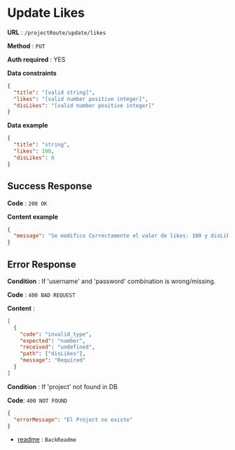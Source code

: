 # Update Likes

**URL** : `/projectRoute/update/likes`

**Method** : `PUT`

**Auth required** : YES

**Data constraints**

```json
{
  "title": "[valid string]",
  "likes": "[valid number positive integer]",
  "disLikes": "[valid number positive integer]"
}
```

**Data example**

```json
{
  "title": "string",
  "likes": 100,
  "disLikes": 0
}
```

## Success Response

**Code** : `200 OK`

**Content example**

```json
{
  "message": "Se modifico Correctamente el valor de likes: 100 y disLikes: 0"
}
```

## Error Response

**Condition** : If 'username' and 'password' combination is wrong/missing.

**Code** : `400 BAD REQUEST`

**Content** :

```json
[
  {
    "code": "invalid_type",
    "expected": "number",
    "received": "undefined",
    "path": ["disLikes"],
    "message": "Required"
  }
]
```

**Condition** : If 'project' not found in DB

**Code**: `400 NOT FOUND`

```json
{
  "errorMessage": "El Project no existe"
}
```

- [readme](../../readme.md) : `BackReadme`

